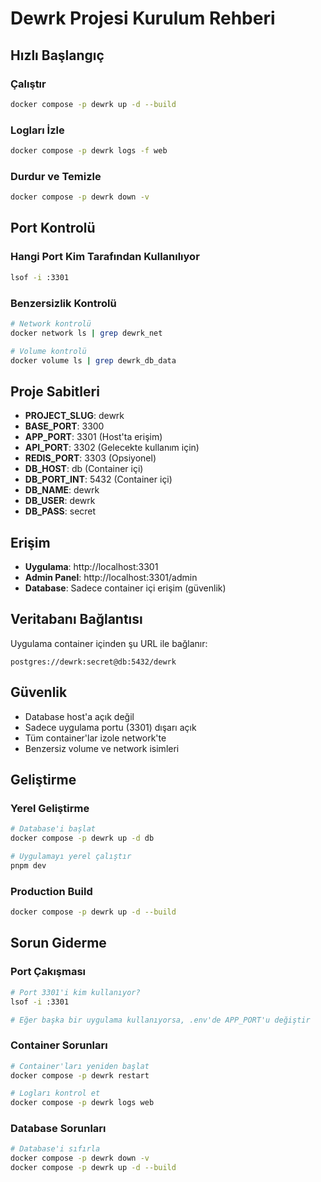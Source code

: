 # Dewrk Projesi Kurulum Rehberi

## Hızlı Başlangıç

### Çalıştır
```bash
docker compose -p dewrk up -d --build
```

### Logları İzle
```bash
docker compose -p dewrk logs -f web
```

### Durdur ve Temizle
```bash
docker compose -p dewrk down -v
```

## Port Kontrolü

### Hangi Port Kim Tarafından Kullanılıyor
```bash
lsof -i :3301
```

### Benzersizlik Kontrolü
```bash
# Network kontrolü
docker network ls | grep dewrk_net

# Volume kontrolü
docker volume ls | grep dewrk_db_data
```

## Proje Sabitleri

- **PROJECT_SLUG**: dewrk
- **BASE_PORT**: 3300
- **APP_PORT**: 3301 (Host'ta erişim)
- **API_PORT**: 3302 (Gelecekte kullanım için)
- **REDIS_PORT**: 3303 (Opsiyonel)
- **DB_HOST**: db (Container içi)
- **DB_PORT_INT**: 5432 (Container içi)
- **DB_NAME**: dewrk
- **DB_USER**: dewrk
- **DB_PASS**: secret

## Erişim

- **Uygulama**: http://localhost:3301
- **Admin Panel**: http://localhost:3301/admin
- **Database**: Sadece container içi erişim (güvenlik)

## Veritabanı Bağlantısı

Uygulama container içinden şu URL ile bağlanır:
```
postgres://dewrk:secret@db:5432/dewrk
```

## Güvenlik

- Database host'a açık değil
- Sadece uygulama portu (3301) dışarı açık
- Tüm container'lar izole network'te
- Benzersiz volume ve network isimleri

## Geliştirme

### Yerel Geliştirme
```bash
# Database'i başlat
docker compose -p dewrk up -d db

# Uygulamayı yerel çalıştır
pnpm dev
```

### Production Build
```bash
docker compose -p dewrk up -d --build
```

## Sorun Giderme

### Port Çakışması
```bash
# Port 3301'i kim kullanıyor?
lsof -i :3301

# Eğer başka bir uygulama kullanıyorsa, .env'de APP_PORT'u değiştir
```

### Container Sorunları
```bash
# Container'ları yeniden başlat
docker compose -p dewrk restart

# Logları kontrol et
docker compose -p dewrk logs web
```

### Database Sorunları
```bash
# Database'i sıfırla
docker compose -p dewrk down -v
docker compose -p dewrk up -d --build
```

